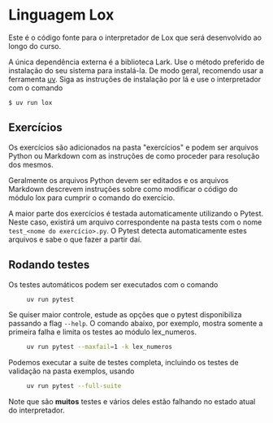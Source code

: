 # Linguagem Lox

Este é o código fonte para o interpretador de Lox que será desenvolvido ao
longo do curso.

A única dependência externa é a biblioteca Lark. Use o método
preferido de instalação do seu sistema para instalá-la. De modo geral, recomendo
usar a ferramenta [uv](https://docs.astral.sh/uv/). Siga as instruções de
instalação por lá e use o interpretador com o comando

    $ uv run lox

## Exercícios

Os exercícios são adicionados na pasta "exercícios" e podem ser arquivos Python
ou Markdown com as instruções de como proceder para resolução dos mesmos.

Geralmente os arquivos Python devem ser editados e os arquivos Markdown descrevem
instruções sobre como modificar o código do módulo lox para cumprir o comando do
exercício.

A maior parte dos exercícios é testada automaticamente utilizando o Pytest. Neste
caso, existirá um arquivo correspondente na pasta tests com o nome `test_<nome do exercício>.py`. O Pytest detecta automaticamente estes arquivos e sabe o que
fazer a partir daí.

## Rodando testes

Os testes automáticos podem ser executados com o comando

```bash
     uv run pytest
```

Se quiser maior controle, estude as opções que o pytest disponibiliza passando
a flag `--help`. O comando abaixo, por exemplo, mostra somente a primeira falha e
limita os testes ao módulo lex_numeros.

```bash
     uv run pytest --maxfail=1 -k lex_numeros
```

Podemos executar a suite de testes completa, incluindo os testes de validação na pasta exemplos, usando

```bash
     uv run pytest --full-suite
```

Note que são **muitos** testes e vários deles estão falhando no estado atual do
interpretador.
